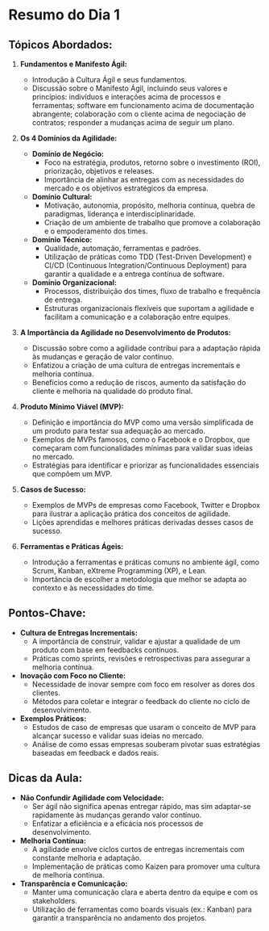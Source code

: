 # Resumo do Dia 1

## Tópicos Abordados:

1. **Fundamentos e Manifesto Ágil:**
   - Introdução à Cultura Ágil e seus fundamentos.
   - Discussão sobre o Manifesto Ágil, incluindo seus valores e princípios: indivíduos e interações acima de processos e ferramentas; software em funcionamento acima de documentação abrangente; colaboração com o cliente acima de negociação de contratos; responder a mudanças acima de seguir um plano.

2. **Os 4 Domínios da Agilidade:**
   - **Domínio de Negócio:**
     - Foco na estratégia, produtos, retorno sobre o investimento (ROI), priorização, objetivos e releases.
     - Importância de alinhar as entregas com as necessidades do mercado e os objetivos estratégicos da empresa.
   - **Domínio Cultural:**
     - Motivação, autonomia, propósito, melhoria contínua, quebra de paradigmas, liderança e interdisciplinaridade.
     - Criação de um ambiente de trabalho que promove a colaboração e o empoderamento dos times.
   - **Domínio Técnico:**
     - Qualidade, automação, ferramentas e padrões.
     - Utilização de práticas como TDD (Test-Driven Development) e CI/CD (Continuous Integration/Continuous Deployment) para garantir a qualidade e a entrega contínua de software.
   - **Domínio Organizacional:**
     - Processos, distribuição dos times, fluxo de trabalho e frequência de entrega.
     - Estruturas organizacionais flexíveis que suportam a agilidade e facilitam a comunicação e a colaboração entre equipes.

3. **A Importância da Agilidade no Desenvolvimento de Produtos:**
   - Discussão sobre como a agilidade contribui para a adaptação rápida às mudanças e geração de valor contínuo.
   - Enfatizou a criação de uma cultura de entregas incrementais e melhoria contínua.
   - Benefícios como a redução de riscos, aumento da satisfação do cliente e melhoria na qualidade do produto final.

4. **Produto Mínimo Viável (MVP):**
   - Definição e importância do MVP como uma versão simplificada de um produto para testar sua adequação ao mercado.
   - Exemplos de MVPs famosos, como o Facebook e o Dropbox, que começaram com funcionalidades mínimas para validar suas ideias no mercado.
   - Estratégias para identificar e priorizar as funcionalidades essenciais que compõem um MVP.

5. **Casos de Sucesso:**
   - Exemplos de MVPs de empresas como Facebook, Twitter e Dropbox para ilustrar a aplicação prática dos conceitos de agilidade.
   - Lições aprendidas e melhores práticas derivadas desses casos de sucesso.

6. **Ferramentas e Práticas Ágeis:**
   - Introdução a ferramentas e práticas comuns no ambiente ágil, como Scrum, Kanban, eXtreme Programming (XP), e Lean.
   - Importância de escolher a metodologia que melhor se adapta ao contexto e às necessidades do time.

## Pontos-Chave:

- **Cultura de Entregas Incrementais:**
  - A importância de construir, validar e ajustar a qualidade de um produto com base em feedbacks contínuos.
  - Práticas como sprints, revisões e retrospectivas para assegurar a melhoria contínua.
- **Inovação com Foco no Cliente:**
  - Necessidade de inovar sempre com foco em resolver as dores dos clientes.
  - Métodos para coletar e integrar o feedback do cliente no ciclo de desenvolvimento.
- **Exemplos Práticos:**
  - Estudos de caso de empresas que usaram o conceito de MVP para alcançar sucesso e validar suas ideias no mercado.
  - Análise de como essas empresas souberam pivotar suas estratégias baseadas em feedback e dados reais.

## Dicas da Aula:

- **Não Confundir Agilidade com Velocidade:**
  - Ser ágil não significa apenas entregar rápido, mas sim adaptar-se rapidamente às mudanças gerando valor contínuo.
  - Enfatizar a eficiência e a eficácia nos processos de desenvolvimento.
- **Melhoria Contínua:**
  - A agilidade envolve ciclos curtos de entregas incrementais com constante melhoria e adaptação.
  - Implementação de práticas como Kaizen para promover uma cultura de melhoria contínua.
- **Transparência e Comunicação:**
  - Manter uma comunicação clara e aberta dentro da equipe e com os stakeholders.
  - Utilização de ferramentas como boards visuais (ex.: Kanban) para garantir a transparência no andamento dos projetos.

